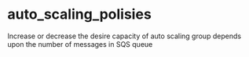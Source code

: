 # auto_scaling_polisies
Increase or decrease the desire capacity of auto scaling group depends upon the number of messages in SQS queue 
